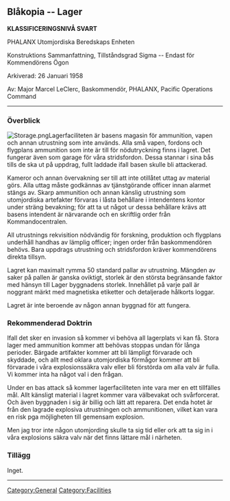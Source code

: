 ## Blåkopia -- Lager

**KLASSIFICERINGSNIVÅ SVART**

PHALANX Utomjordiska Beredskaps Enheten

Konstruktions Sammanfattning, Tillståndsgrad Sigma -- Endast för
Kommendörens Ögon

Arkiverad: 26 Januari 1958

Av: Major Marcel LeClerc, Baskommendör, PHALANX, Pacific Operations
Command

------------------------------------------------------------------------

### Överblick

![](Storage.png "Storage.png")Lagerfaciliteten är basens magasin för
ammunition, vapen och annan utrustning som inte används. Alla små vapen,
fordons och flygplans ammunition som inte är till för nödutryckning
finns i lagret. Det fungerar även som garage för våra stridsfordon.
Dessa stannar i sina bås tills de ska ut på uppdrag, fullt laddade ifall
basen skulle bli attackerad.

Kameror och annan övervakning ser till att inte otillåtet uttag av
material görs. Alla uttag måste godkännas av tjänstgörande officer innan
alarmet stängs av. Skarp ammunition och annan känslig utrustning som
utomjordiska artefakter förvaras i låsta behållare i intendentens kontor
under sträng bevakning; för att ta ut något ur dessa behållare krävs att
basens intendent är närvarande och en skriftlig order från
Kommandocentralen.

All utrustnings rekvisition nödvändig för forskning, produktion och
flygplans underhåll handhas av lämplig officer; ingen order från
baskommendören behövs. Bara uppdrags utrustning och stridsfordon kräver
kommendörens direkta tillsyn.

Lagret kan maximalt rymma 50 standard pallar av utrustning. Mängden av
saker på pallen är ganska oviktigt, storlek är den största begränsande
faktor med hänsyn till Lager byggnadens storlek. Innehållet på varje
pall är noggrant märkt med magnetiska etiketter och detaljerade hålkorts
loggar.

Lagret är inte beroende av någon annan byggnad för att fungera.

### Rekommenderad Doktrin

Ifall det sker en invasion så kommer vi behöva all lagerplats vi kan få.
Stora lager med ammunition kommer att behövas stoppas undan för långa
perioder. Bärgade artifakter kommer att bli lämpligt förvarade och
skyddade, och allt med oklara utomjordiska förmågor kommer att bli
förvarade i våra explosionssäkra valv eller bli förstörda om alla valv
är fulla. Vi kommer inta ha något val i den frågan.

Under en bas attack så kommer lagerfaciliteten inte vara mer en ett
tillfälles mål. Allt känsligt material i lagret kommer vara välbevakat
och svårforcerat. Och även byggnaden i sig är billig och lätt att
reparera. Det enda hotet är från den lagrade explosiva utrustningen och
ammunitionen, vilket kan vara en risk pga möjligheten till gemensam
explosion.

Men jag tror inte någon utomjording skulle ta sig tid eller ork att ta
sig in i våra explosions säkra valv när det finns lättare mål i
närheten.

### Tillägg

Inget.

------------------------------------------------------------------------

[Category:General](Category:General "wikilink")
[Category:Facilities](Category:Facilities "wikilink")